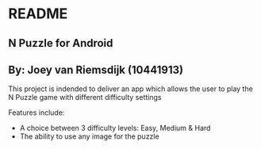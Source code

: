 README
======

N Puzzle for Android
--------------------

By: Joey van Riemsdijk (10441913)
---------------------------------


This project is indended to deliver an app which allows the user to play the N Puzzle game with different difficulty settings

Features include:

 - A choice between 3 difficulty levels: Easy, Medium & Hard
 - The ability to use any image for the puzzle
